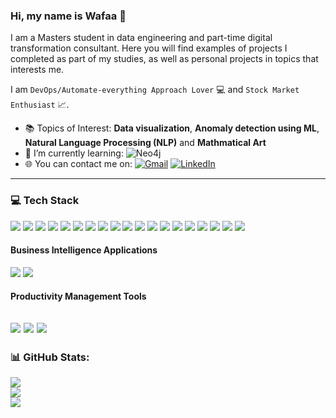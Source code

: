 <!--
**WafaaN/WafaaN** is a ✨ _special_ ✨ repository because its `README.md` (this file) appears on your GitHub profile.

Here are some ideas to get you started:

- 🔭 I’m currently working on ...
- 🌱 I’m currently learning ...
- 👯 I’m looking to collaborate on ...
- 🤔 I’m looking for help with ...
- 💬 Ask me about ...
- 📫 How to reach me: ...
- 😄 Pronouns: ...
- ⚡ Fun fact: ...
-->
### Hi, my name is Wafaa 👋
I am a Masters student in data engineering and part-time digital transformation consultant. Here you will find examples of projects I completed as part of my studies, as well as personal projects in topics that interests me.

<p dir="auto">I am <code>DevOps/Automate-everything Approach Lover</code> <g-emoji class="g-emoji" alias="computer" fallback-src="https://github.githubassets.com/images/icons/emoji/unicode/1f4bb.png">💻</g-emoji> and <code>Stock Market Enthusiast</code> <g-emoji class="g-emoji" alias="chart_with_upwards_trend" fallback-src="https://github.githubassets.com/images/icons/emoji/unicode/1f4c8.png">📈</g-emoji>.</p>

- 📚 Topics of Interest: **Data visualization**, **Anomaly detection using ML**, **Natural Language Processing (NLP)** and **Mathmatical Art**
- 🌱 I’m currently learning: ![Neo4j](https://img.shields.io/badge/Neo4j-4581C3?&style=for-the-badge&logo=neo4j&logoColor=white)
- 🌐 You can contact me on: [![Gmail](https://img.shields.io/badge/gmail-EA4335?&style=for-the-badge&logo=gmail&logoColor=white)](mailto:wafaa.abusadah@gmail.com) [![LinkedIn](https://img.shields.io/badge/linkedin-0A66C2?&style=for-the-badge&logo=linkedin&logoColor=white)](https://www.linkedin.com/in/wabusadah/)

--- 

### 💻 Tech Stack
<img src="https://img.shields.io/badge/python%20-%2314354C.svg?&style=for-the-badge&logo=python&logoColor=white"/> <img src="https://img.shields.io/badge/r-%23276DC3.svg?&style=for-the-badge&logo=r&logoColor=white"/> <img src="https://img.shields.io/badge/c++%20-%2300599C.svg?&style=for-the-badge&logo=c%2B%2B&ogoColor=white"/> <img src="https://img.shields.io/badge/javascript%20-%23323330.svg?&style=for-the-badge&logo=javascript&logoColor=%23F7DF1E"/> <img src ="https://img.shields.io/badge/oracle%20-%23F00000.svg?&style=for-the-badge&logo=oracle&logoColor=white" /> <img src="https://img.shields.io/badge/mysql-%2300f.svg?&style=for-the-badge&logo=mysql&logoColor=white"/> <img src="https://img.shields.io/badge/Microsoft%20SQL%20Sever-CC2927?style=for-the-badge&logo=microsoft%20sql%20server&logoColor=white" /> <img src ="https://img.shields.io/badge/postgres-%23316192.svg?&style=for-the-badge&logo=postgresql&logoColor=white"/> <img src ="https://img.shields.io/badge/MongoDB-%234ea94b.svg?&style=for-the-badge&logo=mongodb&logoColor=white"/> <img src="https://img.shields.io/badge/Keras-%23D00000.svg?style=for-the-badge&logo=Keras&logoColor=white" /> <img src="https://img.shields.io/badge/numpy-%23013243.svg?style=for-the-badge&logo=numpy&logoColor=white" /> <img src="https://img.shields.io/badge/pandas-%23150458.svg?style=for-the-badge&logo=pandas&logoColor=white" /> <img src="https://img.shields.io/badge/scikit--learn-%23F7931E.svg?style=for-the-badge&logo=scikit-learn&logoColor=white" /> <img src="https://img.shields.io/badge/SciPy-%230C55A5.svg?style=for-the-badge&logo=scipy&logoColor=%white" /> <img src="https://img.shields.io/badge/AWS%20-%23FF9900.svg?&style=for-the-badge&logo=amazon-aws&logoColor=white"/> <img src="https://img.shields.io/badge/Google%20Cloud%20-%234285F4.svg?&style=for-the-badge&logo=google-cloud&logoColor=white"/> <img src="https://img.shields.io/badge/docker%20-%230db7ed.svg?&style=for-the-badge&logo=docker&logoColor=white"/> <img src="https://img.shields.io/badge/kubernetes%20-%23326ce5.svg?&style=for-the-badge&logo=kubernetes&logoColor=white"/> <img src ="https://img.shields.io/badge/jira-%230A0FFF.svg?style=for-the-badge&logo=jira&logoColor=white" /> 

#### Business Intelligence Applications 
<img src="https://img.shields.io/badge/tableau-E97627?&style=for-the-badge&logo=Tableau&logoColor=white" /> <img src ="https://img.shields.io/badge/power_bi-F2C811?style=for-the-badge&logo=powerbi&logoColor=black" />

#### Productivity Management Tools
<img src="https://img.shields.io/badge/Trello-%23026AA7.svg?style=for-the-badge&logo=Trello&logoColor=white" /> <img src="https://img.shields.io/badge/Notion-%23000000.svg?style=for-the-badge&logo=notion&logoColor=white" /> <img src="https://img.shields.io/badge/Microsoft%20Office-D83B01?style=for-the-badge&logo=Microsoft%20Office&logoColor=white"> 
--- 

### 📊 GitHub Stats:
![](https://github-readme-stats.vercel.app/api?username=WafaaN&theme=default&hide_border=false&include_all_commits=true&count_private=true)<br/>
![](https://github-readme-streak-stats.herokuapp.com/?user=WafaaN&theme=default&hide_border=false)<br/>
![](https://github-readme-stats.vercel.app/api/top-langs/?username=WafaaN&theme=default&hide_border=false&include_all_commits=true&count_private=true&layout=compact)

